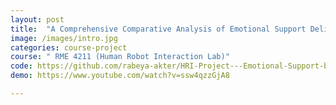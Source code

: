 ```yaml
---
layout: post
title:  "A Comprehensive Comparative Analysis of Emotional Support Delivery by NAO Robots and Humans Across Varied Emotional States"
image: /images/intro.jpg
categories: course-project
course: " RME 4211 (Human Robot Interaction Lab)"
code: https://github.com/rabeya-akter/HRI-Project---Emotional-Support-by-NAO-Robot
demo: https://www.youtube.com/watch?v=ssw4qzzGjA8

---
```


